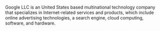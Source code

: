 Google LLC is an United States based multinational technology company that specializes in Internet-related services and products, which include online advertising technologies, a search engine, cloud computing, software, and hardware.